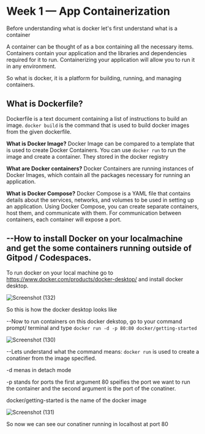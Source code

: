 # Week 1 — App Containerization

Before understanding what is docker let's first understand what is a container

A container can be thought of as a box containing all the necessary items. Containers contain your application and the libraries and dependencies required for it to run.
Containerizing your application will allow you to run it in any environment.

So what is docker, it is a platform for building, running, and managing containers.

## **What is Dockerfile?**
Dockerfile is a text document containing a list of instructions to build an image. ```docker build``` is the command that is used to build docker images from the given dockerfile.

**What is Docker Image?**
Docker Image can be compared to a template that is used to create Docker Containers. You can use ```docker run``` to run the image and create a container. They stored in the docker registry

**What are Docker containers?**
Docker Containers are running instances of Docker Images, which contain all the packages necessary for running an application.

**What is Docker Compose?**
Docker Compose is a YAML file that contains details about the services, networks, and volumes to be used in setting up an application. Using Docker Compose, you can create separate containers, host them, and communicate with them. For communication between containers, each container will expose a port. 

## --**How to install Docker on your localmachine and get the some containers running outside of Gitpod / Codespaces.**

To run docker on your local machine go to https://www.docker.com/products/docker-desktop/ and install docker desktop.

![Screenshot (132)](https://user-images.githubusercontent.com/59307860/221365100-a0ea18f8-b537-476f-bbbc-5322b5224d22.png)


So this is how the docker desktop looks like


--Now to run containers on this docker dekstop, go to your command prompt/ terminal and type ```docker run -d -p 80:80 docker/getting-started```

![Screenshot (130)](https://user-images.githubusercontent.com/59307860/221365077-add2699d-7c41-4712-93d5-ce761e8796bf.png)


--Lets understand what the command means: ```docker run``` is used to create a conatiner from the image specified. 

-d menas in detach mode

-p stands for ports the first argument 80 speifies the port we want to run the container and the second argument is the port of the conatiner. 

docker/getting-started is the name of the docker image


![Screenshot (131)](https://user-images.githubusercontent.com/59307860/221365107-222d3a2a-e468-4700-9fd9-894e54b84d3e.png)

So now we can see our conatiner running in localhost at port 80 
